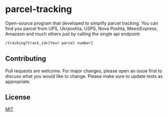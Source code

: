 # parcel-tracking

Open-source program that developed to simplify parcel tracking.
You can find you parcel from UPS, Ukrposhta, USPS, Nova Poshta, MeestExpress, Amazaon and much others just by calling
the single api endpoint:

```bash
/tracking?track_id=[Your parcel number]
```

## Contributing
Pull requests are welcome. For major changes, please open an issue first to discuss what you would like to change.
Please make sure to update tests as appropriate.

## License
[MIT](https://choosealicense.com/licenses/mit/)
